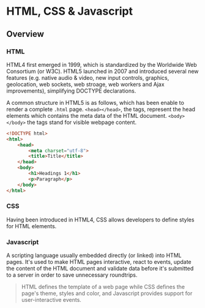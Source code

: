 # HTML, CSS & Javascript

## Overview

### HTML

HTML4 first emerged in 1999, which is standardized by the Worldwide Web Consortium (or W3C). HTML5 launched in 2007 and introduced several new features (e.g. native audio & video, new input controls, graphics, geolocation, web sockets, web stroage, web workers and Ajax improvements), simplifying DOCTYPE declarations.

A common structure in HTML5 is as follows, which has been enable to render a complete `.html` page. `<head></head>`, the tags, represent the head elements which contains the meta data of the HTML document. `<body></body>` the tags stand for visible webpage content.

```html
<!DOCTYPE html>
<html>
    <head>
        <meta charset="utf-8">
        <title>Title</title>
    </head>
    <body>
        <h1>Headings 1</h1>
        <p>Paragraph</p>
    </body>
</html>
```

### CSS

Having been introduced in HTML4, CSS allows developers to define styles for HTML elements.

### Javascript

A scripting language usually embedded directly (or linked) into HTML pages. It's used to make HTML pages interactive, react to events, update the content of the HTML document and validate data before it's submitted to a server in order to save unnecessary roundtrips.

> HTML defines the template of a web page while CSS defines the page's theme, styles and color, and Javascript provides support for user-interactive events.
